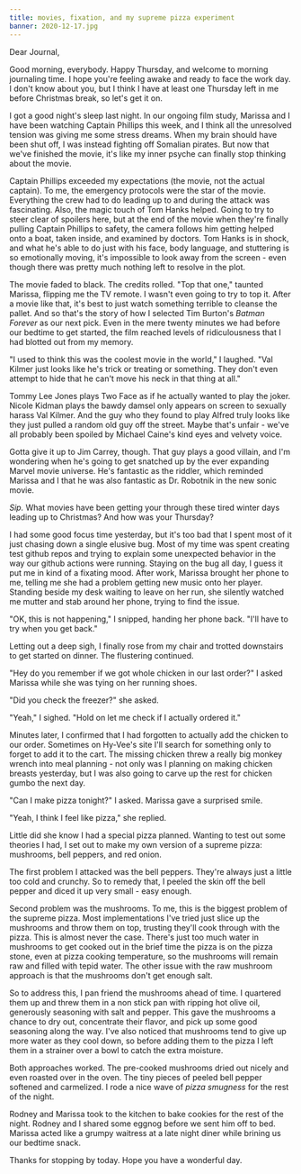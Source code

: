 ```yaml
---
title: movies, fixation, and my supreme pizza experiment
banner: 2020-12-17.jpg
---
```


Dear Journal,

Good morning, everybody.  Happy Thursday, and welcome to morning
journaling time.  I hope you're feeling awake and ready to face the
work day.  I don't know about you, but I think I have at least one
Thursday left in me before Christmas break, so let's get it on.

I got a good night's sleep last night.  In our ongoing film study,
Marissa and I have been watching Captain Phillips this week, and I
think all the unresolved tension was giving me some stress dreams.
When my brain should have been shut off, I was instead fighting off
Somalian pirates.  But now that we've finished the movie, it's like my
inner psyche can finally stop thinking about the movie.

Captain Phillips exceeded my expectations (the movie, not the actual
captain).  To me, the emergency protocols were the star of the movie.
Everything the crew had to do leading up to and during the attack was
fascinating.  Also, the magic touch of Tom Hanks helped.  Going to try
to steer clear of spoilers here, but at the end of the movie when
they're finally pulling Captain Phillips to safety, the camera follows
him getting helped onto a boat, taken inside, and examined by doctors.
Tom Hanks is in shock, and what he's able to do just with his face,
body language, and stuttering is so emotionally moving, it's
impossible to look away from the screen - even though there was pretty
much nothing left to resolve in the plot.

The movie faded to black.  The credits rolled.  "Top that one,"
taunted Marissa, flipping me the TV remote.  I wasn't even going to
try to top it.  After a movie like that, it's best to just watch
something terrible to cleanse the pallet.  And so that's the story of
how I selected Tim Burton's _Batman Forever_ as our next pick.  Even
in the mere twenty minutes we had before our bedtime to get started,
the film reached levels of ridiculousness that I had blotted out from
my memory.

"I used to think this was the coolest movie in the world," I laughed.
"Val Kilmer just looks like he's trick or treating or something.  They
don't even attempt to hide that he can't move his neck in that thing
at all."

Tommy Lee Jones plays Two Face as if he actually wanted to play the
joker.  Nicole Kidman plays the bawdy damsel only appears on screen to
sexually harass Val Kilmer.  And the guy who they found to play Alfred
truly looks like they just pulled a random old guy off the street.
Maybe that's unfair - we've all probably been spoiled by Michael
Caine's kind eyes and velvety voice.

Gotta give it up to Jim Carrey, though.  That guy plays a good
villain, and I'm wondering when he's going to get snatched up by the
ever expanding Marvel movie universe.  He's fantastic as the riddler,
which reminded Marissa and I that he was also fantastic as
Dr. Robotnik in the new sonic movie.

_Sip._  What movies have been getting your through these tired winter
days leading up to Christmas?  And how was your Thursday?

I had some good focus time yesterday, but it's too bad that I spent
most of it just chasing down a single elusive bug.  Most of my time
was spent creating test github repos and trying to explain some
unexpected behavior in the way our github actions were running.
Staying on the bug all day, I guess it put me in kind of a fixating
mood.  After work, Marissa brought her phone to me, telling me she had
a problem getting new music onto her player.  Standing beside my desk
waiting to leave on her run, she silently watched me mutter and stab
around her phone, trying to find the issue.

"OK, this is not happening," I snipped, handing her phone back.  "I'll
have to try when you get back."

Letting out a deep sigh, I finally rose from my chair and trotted
downstairs to get started on dinner.  The flustering continued.

"Hey do you remember if we got whole chicken in our last order?" I
asked Marissa while she was tying on her running shoes.

"Did you check the freezer?" she asked.

"Yeah," I sighed.  "Hold on let me check if I actually ordered it."

Minutes later, I confirmed that I had forgotten to actually add the
chicken to our order.  Sometimes on Hy-Vee's site I'll search for
something only to forget to add it to the cart.  The missing chicken
threw a really big monkey wrench into meal planning - not only was I
planning on making chicken breasts yesterday, but I was also going to
carve up the rest for chicken gumbo the next day.

"Can I make pizza tonight?" I asked.  Marissa gave a surprised smile.

"Yeah, I think I feel like pizza," she replied.

Little did she know I had a special pizza planned.  Wanting to test
out some theories I had, I set out to make my own version of a supreme
pizza: mushrooms, bell peppers, and red onion.

The first problem I attacked was the bell peppers.  They're always
just a little too cold and crunchy.  So to remedy that, I peeled the
skin off the bell pepper and diced it up very small - easy enough.

Second problem was the mushrooms.  To me, this is the biggest problem
of the supreme pizza.  Most implementations I've tried just slice up
the mushrooms and throw them on top, trusting they'll cook through
with the pizza.  This is almost never the case.  There's just too much
water in mushrooms to get cooked out in the brief time the pizza is on
the pizza stone, even at pizza cooking temperature, so the mushrooms
will remain raw and filled with tepid water.  The other issue with the
raw mushroom approach is that the mushrooms don't get enough salt.

So to address this, I pan friend the mushrooms ahead of time.  I
quartered them up and threw them in a non stick pan with ripping hot
olive oil, generously seasoning with salt and pepper.  This gave the
mushrooms a chance to dry out, concentrate their flavor, and pick up
some good seasoning along the way.  I've also noticed that mushrooms
tend to give up more water as they cool down, so before adding them to
the pizza I left them in a strainer over a bowl to catch the extra
moisture.

Both approaches worked.  The pre-cooked mushrooms dried out nicely and
even roasted over in the oven.  The tiny pieces of peeled bell pepper
softened and carmelized.  I rode a nice wave of _pizza smugness_ for
the rest of the night.

Rodney and Marissa took to the kitchen to bake cookies for the rest of
the night.  Rodney and I shared some eggnog before we sent him off to
bed.  Marissa acted like a grumpy waitress at a late night diner while
brining us our bedtime snack.

Thanks for stopping by today.  Hope you have a wonderful day.

